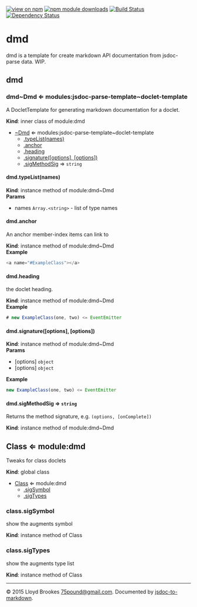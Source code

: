 [![view on npm](http://img.shields.io/npm/v/dmd.svg)](https://www.npmjs.org/package/dmd)
[![npm module downloads](http://img.shields.io/npm/dt/dmd.svg)](https://www.npmjs.org/package/dmd)
[![Build Status](https://travis-ci.org/jsdoc2md/dmd.svg?branch=master)](https://travis-ci.org/jsdoc2md/dmd)
[![Dependency Status](https://david-dm.org/jsdoc2md/dmd.svg)](https://david-dm.org/jsdoc2md/dmd)

# dmd
dmd is a template for create markdown API documentation from jsdoc-parse data. WIP.


<a name="module_dmd"></a>
## dmd
  

<a name="module_dmd..Dmd"></a>
### dmd~Dmd ⇐ modules:jsdoc-parse-template~doclet-template  
A DocletTemplate for generating markdown documentation for a doclet.

**Kind**: inner class of module:dmd  

* [~Dmd](#module_dmd..Dmd) ⇐ modules:jsdoc-parse-template~doclet-template  
    * [.typeList(names)](#module_dmd..Dmd+typeList)  
    * [.anchor](#module_dmd..Dmd+anchor)  
    * [.heading](#module_dmd..Dmd+heading)  
    * [.signature([options], [options])](#module_dmd..Dmd+signature)  
    * [.sigMethodSig](#module_dmd..Dmd+sigMethodSig) ⇒ `string`  


<a name="module_dmd..Dmd+typeList"></a>
#### dmd.typeList(names)  
**Kind**: instance method of module:dmd~Dmd  
**Params**

- names `Array.<string>` - list of type names


<a name="module_dmd..Dmd+anchor"></a>
#### dmd.anchor  
An anchor member-index items can link to

**Kind**: instance method of module:dmd~Dmd  
**Example**
```js
<a name="#ExampleClass"></a>
```

<a name="module_dmd..Dmd+heading"></a>
#### dmd.heading  
the doclet heading.

**Kind**: instance method of module:dmd~Dmd  
**Example**
```js
# new ExampleClass(one, two) <= EventEmitter
```

<a name="module_dmd..Dmd+signature"></a>
#### dmd.signature([options], [options])  
**Kind**: instance method of module:dmd~Dmd  
**Params**

- [options] `object`
- [options] `object`

**Example**
```js
new ExampleClass(one, two) <= EventEmitter
```

<a name="module_dmd..Dmd+sigMethodSig"></a>
#### dmd.sigMethodSig ⇒ `string`  
Returns the method signature, e.g. `(options, [onComplete])`

**Kind**: instance method of module:dmd~Dmd  

<a name="Class"></a>
## Class ⇐ module:dmd  
Tweaks for class doclets

**Kind**: global class  

* [Class](#Class) ⇐ module:dmd  
    * [.sigSymbol](#Class+sigSymbol)  
    * [.sigTypes](#Class+sigTypes)  


<a name="Class+sigSymbol"></a>
### class.sigSymbol  
show the augments symbol

**Kind**: instance method of Class  

<a name="Class+sigTypes"></a>
### class.sigTypes  
show the augments type list

**Kind**: instance method of Class  


* * *

&copy; 2015 Lloyd Brookes <75pound@gmail.com>. Documented by [jsdoc-to-markdown](https://github.com/jsdoc2md/jsdoc-to-markdown).
